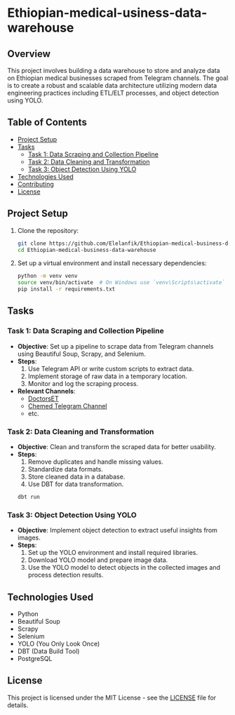 # Ethiopian-medical-usiness-data-warehouse

## Overview
This project involves building a data warehouse to store and analyze data on Ethiopian medical businesses scraped from Telegram channels. The goal is to create a robust and scalable data architecture utilizing modern data engineering practices including ETL/ELT processes, and object detection using YOLO.

## Table of Contents
- [Project Setup](#project-setup)
- [Tasks](#tasks)
  - [Task 1: Data Scraping and Collection Pipeline](#task-1-data-scraping-and-collection-pipeline)
  - [Task 2: Data Cleaning and Transformation](#task-2-data-cleaning-and-transformation)
  - [Task 3: Object Detection Using YOLO](#task-3-object-detection-using-yolo)
- [Technologies Used](#technologies-used)
- [Contributing](#contributing)
- [License](#license)

## Project Setup
1. Clone the repository:
    ```bash
    git clone https://github.com/Elelanfik/Ethiopian-medical-business-data-warehouse.git
    cd Ethiopian-medical-business-data-warehouse
    ```

2. Set up a virtual environment and install necessary dependencies:
    ```bash
    python -m venv venv
    source venv/bin/activate  # On Windows use `venv\Scripts\activate`
    pip install -r requirements.txt
    ```

## Tasks

### Task 1: Data Scraping and Collection Pipeline
- **Objective**: Set up a pipeline to scrape data from Telegram channels using Beautiful Soup, Scrapy, and Selenium.
- **Steps**:
  1. Use Telegram API or write custom scripts to extract data.
  2. Implement storage of raw data in a temporary location.
  3. Monitor and log the scraping process.
- **Relevant Channels**:
  - [DoctorsET](https://t.me/DoctorsET)
  - [Chemed Telegram Channel](https://t.me/lobelia4cosmetics)
  - etc.

### Task 2: Data Cleaning and Transformation
- **Objective**: Clean and transform the scraped data for better usability.
- **Steps**:
  1. Remove duplicates and handle missing values.
  2. Standardize data formats.
  3. Store cleaned data in a database.
  4. Use DBT for data transformation.
    ```bash
    dbt run
    ```

### Task 3: Object Detection Using YOLO
- **Objective**: Implement object detection to extract useful insights from images.
- **Steps**:
  1. Set up the YOLO environment and install required libraries.
  2. Download YOLO model and prepare image data.
  3. Use the YOLO model to detect objects in the collected images and process detection results.

## Technologies Used
- Python
- Beautiful Soup
- Scrapy
- Selenium
- YOLO (You Only Look Once)
- DBT (Data Build Tool)
- PostgreSQL


## License
This project is licensed under the MIT License - see the [LICENSE](LICENSE) file for details.


